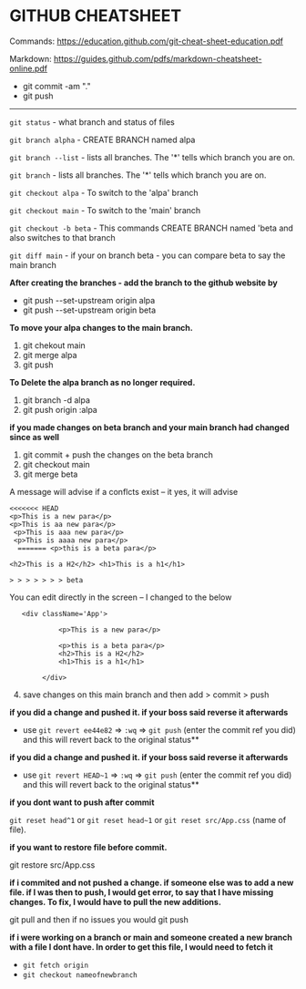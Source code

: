 # GITHUB CHEATSHEET

Commands: https://education.github.com/git-cheat-sheet-education.pdf

Markdown: https://guides.github.com/pdfs/markdown-cheatsheet-online.pdf

- git commit -am "."
- git push

---

`git status` - what branch and status of files

`git branch alpha` - CREATE BRANCH named alpa

`git branch --list` - lists all branches. The '\*' tells which branch you are
on.

`git branch` - lists all branches. The '\*' tells which branch you are on.

`git checkout alpa` - To switch to the 'alpa' branch

`git checkout main` - To switch to the 'main' branch

`git checkout -b beta` - This commands CREATE BRANCH named 'beta and also
switches to that branch

`git diff main` - if your on branch beta - you can compare beta to say the main
branch

**After creating the branches - add the branch to the github website by**

- git push --set-upstream origin alpa
- git push --set-upstream origin beta

**To move your alpa changes to the main branch.**

1. git chekout main
2. git merge alpa
3. git push

**To Delete the alpa branch as no longer required.**

1. git branch -d alpa
2. git push origin :alpa

**if you made changes on beta branch and your main branch had changed since as
well**

1. git commit + push the changes on the beta branch
2. git checkout main
3. git merge beta

A message will advise if a conflcts exist – it yes, it will advise

```
<<<<<<< HEAD
<p>This is a new para</p>
<p>This is aa new para</p>
 <p>This is aaa new para</p>
 <p>This is aaaa new para</p>
  ======= <p>this is a beta para</p>

<h2>This is a H2</h2> <h1>This is a h1</h1>

> > > > > > > beta

```

You can edit directly in the screen – I changed to the below

```
   <div className='App'>

            <p>This is a new para</p>

            <p>this is a beta para</p>
            <h2>This is a H2</h2>
            <h1>This is a h1</h1>

        </div>

```

4. save changes on this main branch and then add > commit > push

**if you did a change and pushed it. if your boss said reverse it afterwards**

- use `git revert ee44e82` => `:wq` => `git push` (enter the commit ref you did)
  and this will revert back to the original status\*\*

**if you did a change and pushed it. if your boss said reverse it afterwards**

- use `git revert HEAD~1` => `:wq` => `git push` (enter the commit ref you did)
  and this will revert back to the original status\*\*

**if you dont want to push after commit**

`git reset head^1` or `git reset head~1` or `git reset src/App.css` (name of
file).

**if you want to restore file before commit.**

git restore src/App.css

**if i commited and not pushed a change. if someone else was to add a new file.
if I was then to push, I would get error, to say that I have missing changes. To
fix, I would have to pull the new additions.**

git pull and then if no issues you would git push

**if i were working on a branch or main and someone created a new branch with a
file I dont have. In order to get this file, I would need to fetch it**

- `git fetch origin`
- `git checkout nameofnewbranch`
